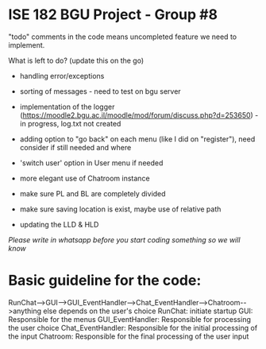 # ISE 182 BGU Project - Group #8

"todo" comments in the code means uncompleted feature we need to implement.

What is left to do? (update this on the go)

- handling error/exceptions

- sorting of messages - need to test on bgu server

- implementation of the logger (https://moodle2.bgu.ac.il/moodle/mod/forum/discuss.php?d=253650) - in progress, log.txt not created

- adding option to "go back" on each menu (like I did on "register"), need consider if still needed and where

- 'switch user' option in User menu if needed

- more elegant use of Chatroom instance

- make sure PL and BL are completely divided

- make sure saving location is exist, maybe use of relative path

- updating the LLD & HLD

*Please write in whatsapp before you start coding something so we will know*

# Basic guideline for the code:
RunChat-->GUI-->GUI_EventHandler-->Chat_EventHandler-->Chatroom-->anything else depends on the user's choice
RunChat: initiate startup
GUI: Responsible for the menus
GUI_EventHandler: Responsible for processing the user choice
Chat_EventHandler: Responsible for the initial processing of the input
Chatroom: Responsible for the final processing of the user input

